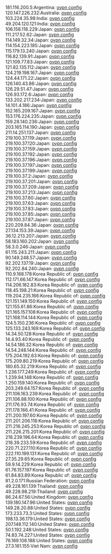 181.116.200.5:Argentina: [ovpn config](vpn/181_116_200_5.ovpn)  
120.147.226.232:Australia: [ovpn config](vpn/120_147_226_232.ovpn)  
103.224.35.98:India: [ovpn config](vpn/103_224_35_98.ovpn)  
49.204.120.121:India: [ovpn config](vpn/49_204_120_121.ovpn)  
106.158.118.229:Japan: [ovpn config](vpn/106_158_118_229.ovpn)  
111.217.52.62:Japan: [ovpn config](vpn/111_217_52_62.ovpn)  
114.149.32.34:Japan: [ovpn config](vpn/114_149_32_34.ovpn)  
114.154.223.185:Japan: [ovpn config](vpn/114_154_223_185.ovpn)  
115.179.13.240:Japan: [ovpn config](vpn/115_179_13_240.ovpn)  
116.82.139.91:Japan: [ovpn config](vpn/116_82_139_91.ovpn)  
121.109.77.83:Japan: [ovpn config](vpn/121_109_77_83.ovpn)  
121.82.135.112:Japan: [ovpn config](vpn/121_82_135_112.ovpn)  
124.219.198.167:Japan: [ovpn config](vpn/124_219_198_167.ovpn)  
124.44.171.22:Japan: [ovpn config](vpn/124_44_171_22.ovpn)  
126.140.43.86:Japan: [ovpn config](vpn/126_140_43_86.ovpn)  
126.29.51.47:Japan: [ovpn config](vpn/126_29_51_47.ovpn)  
126.93.172.6:Japan: [ovpn config](vpn/126_93_172_6.ovpn)  
133.202.217.234:Japan: [ovpn config](vpn/133_202_217_234.ovpn)  
14.101.4.186:Japan: [ovpn config](vpn/14_101_4_186.ovpn)  
152.165.209.167:Japan: [ovpn config](vpn/152_165_209_167.ovpn)  
153.176.224.235:Japan: [ovpn config](vpn/153_176_224_235.ovpn)  
159.28.140.236:Japan: [ovpn config](vpn/159_28_140_236.ovpn)  
203.165.114.190:Japan: [ovpn config](vpn/203_165_114_190.ovpn)  
211.14.251.137:Japan: [ovpn config](vpn/211_14_251_137.ovpn)  
219.100.37.119:Japan: [ovpn config](vpn/219_100_37_119.ovpn)  
219.100.37.120:Japan: [ovpn config](vpn/219_100_37_120.ovpn)  
219.100.37.159:Japan: [ovpn config](vpn/219_100_37_159.ovpn)  
219.100.37.192:Japan: [ovpn config](vpn/219_100_37_192.ovpn)  
219.100.37.196:Japan: [ovpn config](vpn/219_100_37_196.ovpn)  
219.100.37.197:Japan: [ovpn config](vpn/219_100_37_197.ovpn)  
219.100.37.199:Japan: [ovpn config](vpn/219_100_37_199.ovpn)  
219.100.37.2:Japan: [ovpn config](vpn/219_100_37_2.ovpn)  
219.100.37.201:Japan: [ovpn config](vpn/219_100_37_201.ovpn)  
219.100.37.209:Japan: [ovpn config](vpn/219_100_37_209.ovpn)  
219.100.37.213:Japan: [ovpn config](vpn/219_100_37_213.ovpn)  
219.100.37.60:Japan: [ovpn config](vpn/219_100_37_60.ovpn)  
219.100.37.63:Japan: [ovpn config](vpn/219_100_37_63.ovpn)  
219.100.37.83:Japan: [ovpn config](vpn/219_100_37_83.ovpn)  
219.100.37.85:Japan: [ovpn config](vpn/219_100_37_85.ovpn)  
219.100.37.87:Japan: [ovpn config](vpn/219_100_37_87.ovpn)  
220.209.84.36:Japan: [ovpn config](vpn/220_209_84_36.ovpn)  
27.134.153.39:Japan: [ovpn config](vpn/27_134_153_39.ovpn)  
36.12.213.207:Japan: [ovpn config](vpn/36_12_213_207.ovpn)  
58.183.160.202:Japan: [ovpn config](vpn/58_183_160_202.ovpn)  
58.3.0.246:Japan: [ovpn config](vpn/58_3_0_246.ovpn)  
61.115.243.211:Japan: [ovpn config](vpn/61_115_243_211.ovpn)  
90.149.248.57:Japan: [ovpn config](vpn/90_149_248_57.ovpn)  
92.202.137.19:Japan: [ovpn config](vpn/92_202_137_19.ovpn)  
92.202.84.240:Japan: [ovpn config](vpn/92_202_84_240.ovpn)  
110.9.168.178:Korea Republic of: [ovpn config](vpn/110_9_168_178.ovpn)  
112.171.66.147:Korea Republic of: [ovpn config](vpn/112_171_66_147.ovpn)  
114.206.182.83:Korea Republic of: [ovpn config](vpn/114_206_182_83.ovpn)  
118.45.198.21:Korea Republic of: [ovpn config](vpn/118_45_198_21.ovpn)  
119.204.235.166:Korea Republic of: [ovpn config](vpn/119_204_235_166.ovpn)  
121.151.149.150:Korea Republic of: [ovpn config](vpn/121_151_149_150.ovpn)  
121.155.61.86:Korea Republic of: [ovpn config](vpn/121_155_61_86.ovpn)  
121.165.157.108:Korea Republic of: [ovpn config](vpn/121_165_157_108.ovpn)  
121.168.114.144:Korea Republic of: [ovpn config](vpn/121_168_114_144.ovpn)  
124.5.150.236:Korea Republic of: [ovpn config](vpn/124_5_150_236.ovpn)  
125.133.243.169:Korea Republic of: [ovpn config](vpn/125_133_243_169.ovpn)  
14.34.50.128:Korea Republic of: [ovpn config](vpn/14_34_50_128.ovpn)  
14.4.93.40:Korea Republic of: [ovpn config](vpn/14_4_93_40.ovpn)  
14.54.186.32:Korea Republic of: [ovpn config](vpn/14_54_186_32.ovpn)  
14.54.248.144:Korea Republic of: [ovpn config](vpn/14_54_248_144.ovpn)  
175.204.192.63:Korea Republic of: [ovpn config](vpn/175_204_192_63.ovpn)  
175.209.80.219:Korea Republic of: [ovpn config](vpn/175_209_80_219.ovpn)  
180.65.32.219:Korea Republic of: [ovpn config](vpn/180_65_32_219.ovpn)  
1.236.177.249:Korea Republic of: [ovpn config](vpn/1_236_177_249.ovpn)  
1.239.94.148:Korea Republic of: [ovpn config](vpn/1_239_94_148.ovpn)  
1.250.159.140:Korea Republic of: [ovpn config](vpn/1_250_159_140.ovpn)  
203.249.64.157:Korea Republic of: [ovpn config](vpn/203_249_64_157.ovpn)  
211.106.163.239:Korea Republic of: [ovpn config](vpn/211_106_163_239.ovpn)  
211.106.88.100:Korea Republic of: [ovpn config](vpn/211_106_88_100.ovpn)  
211.176.93.74:Korea Republic of: [ovpn config](vpn/211_176_93_74.ovpn)  
211.178.166.41:Korea Republic of: [ovpn config](vpn/211_178_166_41.ovpn)  
211.200.197.60:Korea Republic of: [ovpn config](vpn/211_200_197_60.ovpn)  
211.201.206.118:Korea Republic of: [ovpn config](vpn/211_201_206_118.ovpn)  
211.216.245.253:Korea Republic of: [ovpn config](vpn/211_216_245_253.ovpn)  
211.226.215.201:Korea Republic of: [ovpn config](vpn/211_226_215_201.ovpn)  
218.239.196.64:Korea Republic of: [ovpn config](vpn/218_239_196_64.ovpn)  
218.39.233.59:Korea Republic of: [ovpn config](vpn/218_39_233_59.ovpn)  
220.71.227.110:Korea Republic of: [ovpn config](vpn/220_71_227_110.ovpn)  
222.110.199.131:Korea Republic of: [ovpn config](vpn/222_110_199_131.ovpn)  
27.35.29.65:Korea Republic of: [ovpn config](vpn/27_35_29_65.ovpn)  
59.9.14.229:Korea Republic of: [ovpn config](vpn/59_9_14_229.ovpn)  
61.76.157.197:Korea Republic of: [ovpn config](vpn/61_76_157_197.ovpn)  
61.84.83.89:Korea Republic of: [ovpn config](vpn/61_84_83_89.ovpn)  
81.2.0.171:Russian Federation: [ovpn config](vpn/81_2_0_171.ovpn)  
49.228.161.139:Thailand: [ovpn config](vpn/49_228_161_139.ovpn)  
49.228.98.219:Thailand: [ovpn config](vpn/49_228_98_219.ovpn)  
86.24.67.56:United Kingdom: [ovpn config](vpn/86_24_67_56.ovpn)  
139.180.147.96:United States: [ovpn config](vpn/139_180_147_96.ovpn)  
149.28.20.88:United States: [ovpn config](vpn/149_28_20_88.ovpn)  
173.233.73.3:United States: [ovpn config](vpn/173_233_73_3.ovpn)  
198.13.36.179:United States: [ovpn config](vpn/198_13_36_179.ovpn)  
207.148.112.140:United States: [ovpn config](vpn/207_148_112_140.ovpn)  
50.1.192.248:United States: [ovpn config](vpn/50_1_192_248.ovpn)  
74.83.74.227:United States: [ovpn config](vpn/74_83_74_227.ovpn)  
76.169.108.188:United States: [ovpn config](vpn/76_169_108_188.ovpn)  
27.3.161.155:Viet Nam: [ovpn config](vpn/27_3_161_155.ovpn)  
